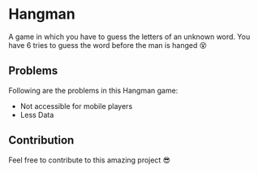 # Hangman

A game in which you have to guess the letters of an unknown word. You have 6 tries to guess the word before the man is hanged 😵

## Problems

Following are the problems in this Hangman game:

- Not accessible for mobile players
- Less Data

## Contribution

Feel free to contribute to this amazing project 😎
